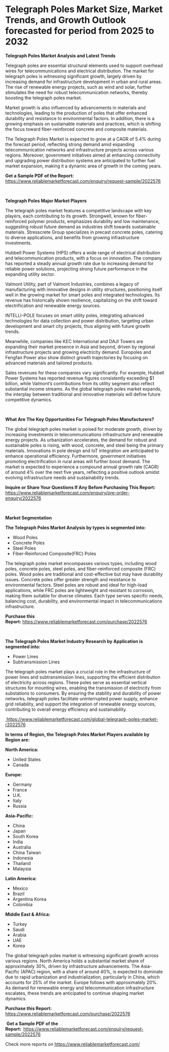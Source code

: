 <p><h1>Telegraph Poles Market Size, Market Trends, and Growth Outlook forecasted for period from 2025 to 2032</h1></p><p><strong>Telegraph Poles Market Analysis and Latest Trends</strong></p>
<p><p>Telegraph poles are essential structural elements used to support overhead wires for telecommunications and electrical distribution. The market for telegraph poles is witnessing significant growth, largely driven by increasing demand for infrastructure development in urban and rural areas. The rise of renewable energy projects, such as wind and solar, further stimulates the need for robust telecommunication networks, thereby boosting the telegraph poles market.</p><p>Market growth is also influenced by advancements in materials and technologies, leading to the production of poles that offer enhanced durability and resistance to environmental factors. In addition, there is a growing emphasis on sustainable materials and practices, which is shifting the focus toward fiber-reinforced concrete and composite materials. </p><p>The Telegraph Poles Market is expected to grow at a CAGR of 5.4% during the forecast period, reflecting strong demand amid expanding telecommunication networks and infrastructure projects across various regions. Moreover, government initiatives aimed at enhancing connectivity and upgrading power distribution systems are anticipated to further fuel market expansion, making it a dynamic area of growth in the coming years.</p></p>
<p><strong>Get a Sample PDF of the Report:&nbsp;</strong> <a href="https://www.reliablemarketforecast.com/enquiry/request-sample/2022576?utm_campaign=2200&utm_medium=2&utm_source=Github&utm_content=ia&utm_term=11022025&utm_id=telegraph-poles">https://www.reliablemarketforecast.com/enquiry/request-sample/2022576</a></p>
<p>&nbsp;</p>
<p><strong>Telegraph Poles Major Market Players</strong></p>
<p><p>The telegraph poles market features a competitive landscape with key players, each contributing to its growth. Strongwell, known for fiber-reinforced polymer products, emphasizes durability and low maintenance, suggesting robust future demand as industries shift towards sustainable materials. Stresscrete Group specializes in precast concrete poles, catering to diverse applications, and benefits from growing infrastructure investments. </p><p>Hubbell Power Systems (HPS) offers a wide range of electrical distribution and telecommunication products, with a focus on innovation. The company has reported a steady annual growth rate due to increasing demand for reliable power solutions, projecting strong future performance in the expanding utility sector.</p><p>Valmont Utility, part of Valmont Industries, combines a legacy of manufacturing with innovative designs in utility structures, positioning itself well in the growing market for smart poles and integrated technologies. Its revenue has historically shown resilience, capitalizing on the shift toward electrification and renewable energy sources.</p><p>INTELLI-POLE focuses on smart utility poles, integrating advanced technologies for data collection and power distribution, targeting urban development and smart city projects, thus aligning with future growth trends.</p><p>Meanwhile, companies like KEC International and DAJI Towers are expanding their market presence in Asia and beyond, driven by regional infrastructure projects and growing electricity demand. Europoles and Fengfan Power also show distinct growth trajectories by focusing on advanced materials and tailored products.</p><p>Sales revenues for these companies vary significantly. For example, Hubbell Power Systems has reported revenue figures consistently exceeding $1 billion, while Valmont’s contributions from its utility segment also reflect substantial income streams. As the global telegraph poles market expands, the interplay between traditional and innovative materials will define future competitive dynamics.</p></p>
<p>&nbsp;</p>
<p><strong>What Are The Key Opportunities For Telegraph Poles Manufacturers?</strong></p>
<p><p>The global telegraph poles market is poised for moderate growth, driven by increasing investments in telecommunications infrastructure and renewable energy projects. As urbanization accelerates, the demand for robust and sustainable poles is rising, with wood, concrete, and steel being the primary materials. Innovations in pole design and IoT integration are anticipated to enhance operational efficiency. Furthermore, government initiatives promoting electrification in rural areas will further boost demand. The market is expected to experience a compound annual growth rate (CAGR) of around 4% over the next five years, reflecting a positive outlook amidst evolving infrastructure needs and sustainability trends.</p></p>
<p><strong>Inquire or Share Your Questions If Any Before Purchasing This Report:</strong> <a href="https://www.reliablemarketforecast.com/enquiry/pre-order-enquiry/2022576?utm_campaign=2200&utm_medium=2&utm_source=Github&utm_content=ia&utm_term=11022025&utm_id=telegraph-poles">https://www.reliablemarketforecast.com/enquiry/pre-order-enquiry/2022576</a></p>
<p>&nbsp;</p>
<p><strong>Market Segmentation</strong></p>
<p><strong>The Telegraph Poles Market Analysis by types is segmented into:</strong></p>
<p><ul><li>Wood Poles</li><li>Concrete Poles</li><li>Steel Poles</li><li>Fiber-Reinforced Composite(FRC) Poles</li></ul></p>
<p><p>The telegraph poles market encompasses various types, including wood poles, concrete poles, steel poles, and fiber-reinforced composite (FRC) poles. Wood poles are traditional and cost-effective but may have durability issues. Concrete poles offer greater strength and resistance to environmental factors. Steel poles are robust and ideal for high-load applications, while FRC poles are lightweight and resistant to corrosion, making them suitable for diverse climates. Each type serves specific needs, balancing cost, durability, and environmental impact in telecommunications infrastructure.</p></p>
<p><strong>Purchase this Report:&nbsp;</strong><a href="https://www.reliablemarketforecast.com/purchase/2022576?utm_campaign=2200&utm_medium=2&utm_source=Github&utm_content=ia&utm_term=11022025&utm_id=telegraph-poles">https://www.reliablemarketforecast.com/purchase/2022576</a></p>
<p>&nbsp;</p>
<p><strong>The Telegraph Poles Market Industry Research by Application is segmented into:</strong></p>
<p><ul><li>Power Lines</li><li>Subtransmission Lines</li></ul></p>
<p><p>The telegraph poles market plays a crucial role in the infrastructure of power lines and subtransmission lines, supporting the efficient distribution of electricity across regions. These poles serve as essential vertical structures for mounting wires, enabling the transmission of electricity from substations to consumers. By ensuring the stability and durability of power networks, telegraph poles facilitate uninterrupted power supply, enhance grid reliability, and support the integration of renewable energy sources, contributing to overall energy efficiency and sustainability.</p></p>
<p><a href="https://www.reliablemarketforecast.com/global-telegraph-poles-market-r2022576?utm_campaign=2200&utm_medium=2&utm_source=Github&utm_content=ia&utm_term=11022025&utm_id=telegraph-poles">&nbsp;https://www.reliablemarketforecast.com/global-telegraph-poles-market-r2022576</a></p>
<p><strong>In terms of Region, the Telegraph Poles Market Players available by Region are:</strong></p>
<p>
    <p> <strong> North America: </strong>
        <ul>
            <li>United States</li>
            <li>Canada</li>
        </ul>
        </p> 
    <p> <strong> Europe: </strong>
        <ul>
            <li>Germany</li>
            <li>France</li>
            <li>U.K.</li>
            <li>Italy</li>
            <li>Russia</li>
        </ul>
        </p> 
    <p> <strong> Asia-Pacific: </strong>
        <ul>
            <li>China</li>
            <li>Japan</li>
            <li>South Korea</li>
            <li>India</li>
            <li>Australia</li>
            <li>China Taiwan</li>
            <li>Indonesia</li>
            <li>Thailand</li>
            <li>Malaysia</li>
        </ul>
        </p> 
    <p> <strong> Latin America: </strong>
        <ul>
            <li>Mexico</li>
            <li>Brazil</li>
            <li>Argentina Korea</li>
            <li>Colombia</li>
        </ul>
        </p> 
    <p> <strong> Middle East & Africa: </strong>
        <ul>
            <li>Turkey</li>
            <li>Saudi</li>
            <li>Arabia</li>
            <li>UAE</li>
            <li>Korea</li>
        </ul>
    </p>
    </p>
<p><p>The global telegraph poles market is witnessing significant growth across various regions. North America holds a substantial market share of approximately 30%, driven by infrastructure advancements. The Asia-Pacific (APAC) region, with a share of around 40%, is expected to dominate due to rapid urbanization and industrialization, particularly in China, which accounts for 25% of the market. Europe follows with approximately 20%. As demand for renewable energy and telecommunication infrastructure escalates, these trends are anticipated to continue shaping market dynamics.</p></p>
<p><strong>Purchase this Report: </strong><a href="https://www.reliablemarketforecast.com/purchase/2022576?utm_campaign=2200&utm_medium=2&utm_source=Github&utm_content=ia&utm_term=11022025&utm_id=telegraph-poles">https://www.reliablemarketforecast.com/purchase/2022576</a></p>
<p>&nbsp;<strong>Get a Sample PDF of the Report:&nbsp;&nbsp;</strong><a href="https://www.reliablemarketforecast.com/enquiry/request-sample/2022576?utm_campaign=2200&utm_medium=2&utm_source=Github&utm_content=ia&utm_term=11022025&utm_id=telegraph-poles">https://www.reliablemarketforecast.com/enquiry/request-sample/2022576</a></p>
<p><strong></strong></p>
<p>Check more reports on <a href="https://www.reliablemarketforecast.com/?utm_campaign=2200&utm_medium=2&utm_source=Github&utm_content=ia&utm_term=11022025&utm_id=telegraph-poles">https://www.reliablemarketforecast.com/</a></p>